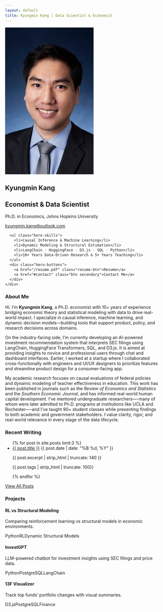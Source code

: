 ```yaml
---
layout: default
title: Kyungmin Kang | Data Scientist & Economist
---
```


<!-- Hero Section -->
<section class="hero">
  <div class="hero-wrapper">
    <div class="hero-left">
      <img src="/assets/img/headshot.jpg" alt="KM Kang Headshot">
    </div>
    <div class="hero-right">
      <h1>Kyungmin Kang</h1>
      <h2>Economist & Data Scientist</h2>
      <p>Ph.D. in Economics, Johns Hopkins University</p>
     <a href="mailto:kyungmin.kang@outlook.com"><i class="fas fa-envelope"></i> kyungmin.kang@outlook.com</a>

      <ul class="hero-skills">
        <li>Causal Inference & Machine Learning</li>
        <li>Dynamic Modeling & Structural Estimation</li>
        <li>LangChain · HuggingFace · D3.js · SQL · Python</li>
        <li>10+ Years Data-Driven Research & 5+ Years Teaching</li>
      </ul>
      <div class="hero-buttons">
        <a href="/resume.pdf" class="resume-btn">Resume</a>
        <a href="#contact" class="btn secondary">Contact Me</a>
      </div>
    </div>
  </div>
</section>




<!-- About Section -->
<section class="about" id="about">
  <h3>About Me</h3>
<p>
Hi. I’m <strong>Kyungmin Kang</strong>, a Ph.D. economist with 10+ years of experience bridging economic theory and statistical modeling with data to drive real-world impact. I specialize in causal inference, machine learning, and dynamic decision models—building tools that support product, policy, and research decisions across domains.
</p>

<p>
On the industry-facing side, I’m currently developing an AI-powered investment recommendation system that interprets SEC filings using LangChain, HuggingFace Transformers, SQL, and D3.js. It is aimed at providing insights to novice and professional users through chat and dashboard interfaces. Earlier, I worked at a startup where I collaborated cross-functionally with engineers and UI/UX designers to prioritize features and streamline product design for a consumer-facing app.
</p>

<p>
My academic research focuses on causal evaluations of federal policies and dynamic modeling of teacher effectiveness in education. This work has been published in journals such as the <em>Review of Economics and Statistics</em> and the <em>Southern Economic Journal</em>, and has informed real-world human capital development. I’ve mentored undergraduate researchers—-many of whom were later admitted to Ph.D. programs at institutions like UCLA and Rochester—-and I’ve taught 90+ student classes while presenting findings to both academic and government stakeholders. I value clarity, rigor, and real-world relevance in every stage of the data lifecycle.
</p>
</section>

<!-- Latest Writing Section -->
<section class="recent-posts">
  <h3>Recent Writing</h3>
  <ul class="post-snippets">
    {% for post in site.posts limit:3 %}
      <li>
        <a href="{{ post.url }}">{{ post.title }}</a>
        <span class="post-date">{{ post.date | date: "%B %d, %Y" }}</span>
        <p>{{ post.excerpt | strip_html | truncate: 140 }}</p>
        <p>{{ post.tags | strip_html | truncate: 100}}</p>
      </li>
    {% endfor %}
  </ul>
  <a href="/blog" class="btn">View All Posts</a>
</section>


<!-- Projects Section -->
<section class="projects" id="projects">
  <h3>Projects</h3>
    <div class="project-card">
      <h4>RL vs Structural Modeling</h4>
      <p>Comparing reinforcement learning vs structural models in economic environments.</p>
      <div class="tags"><span>Python</span><span>RL</span><span>Dynamic Structural Models</span></div>
    </div>  <div class="project-grid">
    <div class="project-card">
      <h4>InvestGPT</h4>
      <p>LLM-powered chatbot for investment insights using SEC filings and price data.</p>
      <div class="tags"><span>Python</span><span>PostgreSQL</span><span>LangChain</span></div>
    </div>
    <div class="project-card">
      <h4>13F Visualizer</h4>
      <p>Track top funds’ portfolio changes with visual summaries.</p>
      <div class="tags"><span>D3.js</span><span>PostgreSQL</span><span>Finance</span></div>
    </div>
  </div>
</section>

<!-- Contact Section -->
<!-- <section class="contact" id="contact">
  <h3>Contact</h3>
  <p>If you're working at the intersection of AI, economics, and data — I'd love to connect.</p>
  <p>Email: <a href="mailto:kyungmin.kang@outlook.com">kyungmin.kang@outlook.com</a></p>
  <div class="socials">
    <a href="https://github.com/kyungmin-kang">GitHub</a> |
    <a href="https://linkedin.com/in/kmkang">LinkedIn</a>
  </div>
</section> -->

<link rel="stylesheet" href="/assets/css/style.css">
